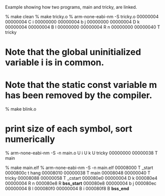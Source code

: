 Example showing how two programs, main and tricky, are linked.

% make clean
% make tricky.o
% arm-none-eabi-nm -S tricky.o
00000004 00000004 C i
00000000 00000004 b j
00000000 00000004 D k
00000004 00000004 B l
00000000 00000004 R n
00000000 00000040 T tricky

# Note that the global uninitialized variable i is in common.

# Note that the static const variable m has been removed by the compiler.

% make blink.o
# print size of each symbol, sort numerically
% arm-none-eabi-nm -S -n main.o
         U i
         U k
         U tricky
00000000 00000038 T main

% make main.elf
% arm-none-eabi-nm -S -n main.elf 
00008000 T _start
0000800c t hang
00008010 00000038 T main
00008048 00000040 T tricky
00008088 00000058 T _cstart
000080e0 00000004 D k
000080e4 00000004 R n
000080e8 R __bss_start__
000080e8 00000004 b j
000080ec 00000004 B l
000080f0 00000004 B i
000080f8 B __bss_end__





